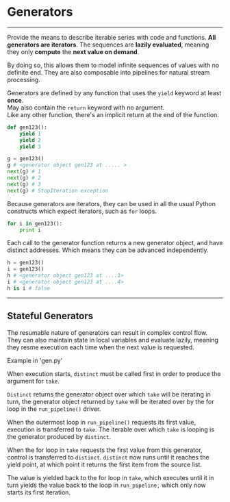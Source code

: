 # Generators

---

Provide the means to describe iterable series with code and functions. **All generators are iterators**.
The sequences are **lazily evaluated**, meaning they only **compute** the **next value on demand**.

By doing so, this allows them to model infinite sequences of values with no definite end. They are also composable into pipelines for natural stream processing.

Generators are defined by any function that uses the `yield` keyword at least **once**.  
May also contain the `return` keyword with no argument.  
Like any other function, there's an implicit return at the end of the function.

```python
def gen123():
    yield 1
    yield 2
    yield 3

g = gen123()
g # <generator object gen123 at ..... >
next(g) # 1
next(g) # 2
next(g) # 3
next(g) # StopIteration exception
```

Because generators are iterators, they can be used in all the usual Python constructs which expect iterators, such as `for` loops.

```python
for i in gen123():
    print i
```

Each call to the generator function returns a new generator object, and have distinct addresses. Which means they can be advanced independently.

```python
h = gen123()
i = gen123()
h # <generator object gen123 at ....1>
i # <generator object gen123 at ....4>
h is i # false
```

---

## Stateful Generators

The resumable nature of generators can result in complex control flow. They can also maintain state in local variables and evaluate lazily, meaning they resme execution each time when the next value is requested.

Example in 'gen.py'

When execution starts, `distinct` must be called first in order to produce the argument for `take`.

`Distinct` returns the generator object over which `take` will be iterating in turn, the generator object returned by `take` will be iterated over by the for loop in the `run_pipeline()` driver.

When the outermost loop in `run_pipeline()` requests its first value, execution is transferred to `take`. The iterable over which `take` is looping is the generator produced by `distinct`.

When the for loop in `take` requests the first value from this generator, control is transferred to `distinct`. `distinct` now runs until it reaches the yield point, at which point it returns the first item from the source list.

The value is yielded back to the for loop in `take`, which executes until it in turn yields the value back to the loop in `run_pipeline,` which only now starts its first iteration.
